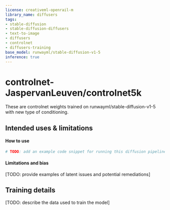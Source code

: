 ```yaml
---
license: creativeml-openrail-m
library_name: diffusers
tags:
- stable-diffusion
- stable-diffusion-diffusers
- text-to-image
- diffusers
- controlnet
- diffusers-training
base_model: runwayml/stable-diffusion-v1-5
inference: true
---
```


<!-- This model card has been generated automatically according to the information the training script had access to. You
should probably proofread and complete it, then remove this comment. -->


# controlnet-JaspervanLeuven/controlnet5k

These are controlnet weights trained on runwayml/stable-diffusion-v1-5 with new type of conditioning.



## Intended uses & limitations

#### How to use

```python
# TODO: add an example code snippet for running this diffusion pipeline
```

#### Limitations and bias

[TODO: provide examples of latent issues and potential remediations]

## Training details

[TODO: describe the data used to train the model]